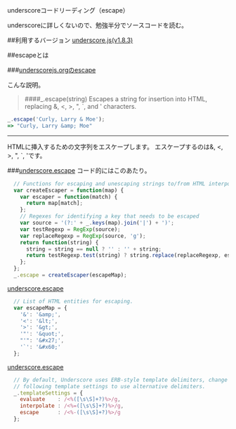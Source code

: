 underscoreコードリーディング（escape）

underscoreに詳しくないので、勉強半分でソースコードを読む。



##利用するバージョン
[underscore.js(v1.8.3)](https://github.com/jashkenas/underscore/tree/1.8.3)


##escapeとは


###[underscorejs.orgのescape](http://underscorejs.org/#escape)

こんな説明。
>####_.escape(string) 
>Escapes a string for insertion into HTML, replacing &, <, >, ", `, and ' characters.


```javascript
_.escape('Curly, Larry & Moe');
=> "Curly, Larry &amp; Moe"
```

------------- 
HTMLに挿入するための文字列をエスケープします。
エスケープするのは&, <, >, ", `, 'です。

###[underscore.escape](https://github.com/jashkenas/underscore/blob/1.8.3/underscore.js#L1346)
コード的にはこのあたり。

```javascript
  // Functions for escaping and unescaping strings to/from HTML interpolation.
  var createEscaper = function(map) {
    var escaper = function(match) {
      return map[match];
    };
    // Regexes for identifying a key that needs to be escaped
    var source = '(?:' + _.keys(map).join('|') + ')';
    var testRegexp = RegExp(source);
    var replaceRegexp = RegExp(source, 'g');
    return function(string) {
      string = string == null ? '' : '' + string;
      return testRegexp.test(string) ? string.replace(replaceRegexp, escaper) : string;
    };
  };
  _.escape = createEscaper(escapeMap);

```

[underscore.escape](https://github.com/jashkenas/underscore/blob/1.8.3/underscore.js#L1335)


```javascript
  // List of HTML entities for escaping.
  var escapeMap = {
    '&': '&amp;',
    '<': '&lt;',
    '>': '&gt;',
    '"': '&quot;',
    "'": '&#x27;',
    '`': '&#x60;'
  };
```


[underscore.escape](https://github.com/jashkenas/underscore/blob/1.8.3/underscore.js#L1381)

```javascript
  // By default, Underscore uses ERB-style template delimiters, change the
  // following template settings to use alternative delimiters.
  _.templateSettings = {
    evaluate    : /<%([\s\S]+?)%>/g,
    interpolate : /<%=([\s\S]+?)%>/g,
    escape      : /<%-([\s\S]+?)%>/g
  };

```
